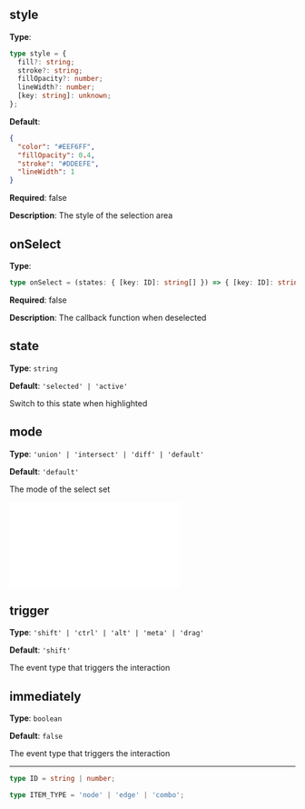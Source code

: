 ## style

**Type**:

```ts
type style = {
  fill?: string;
  stroke?: string;
  fillOpacity?: number;
  lineWidth?: number;
  [key: string]: unknown;
};
```

**Default**:

```json
{
  "color": "#EEF6FF",
  "fillOpacity": 0.4,
  "stroke": "#DDEEFE",
  "lineWidth": 1
}
```

**Required**: false

**Description**: The style of the selection area

## onSelect

**Type**:

```ts
type onSelect = (states: { [key: ID]: string[] }) => { [key: ID]: string[] };
```

**Required**: false

**Description**: The callback function when deselected

## state

**Type**: `string`

**Default**: `'selected' | 'active'`

Switch to this state when highlighted

## mode

**Type**: `'union' | 'intersect' | 'diff' | 'default'`

**Default**: `'default'`

The mode of the select set

<embed src="./BehaviorShouldBegin.zh.md"></embed>

## trigger

**Type**: `'shift' | 'ctrl' | 'alt' | 'meta' | 'drag'`

**Default**: `'shift'`

The event type that triggers the interaction

## immediately

**Type**: `boolean`

**Default**: `false`

The event type that triggers the interaction

---

```ts
type ID = string | number;

type ITEM_TYPE = 'node' | 'edge' | 'combo';
```
